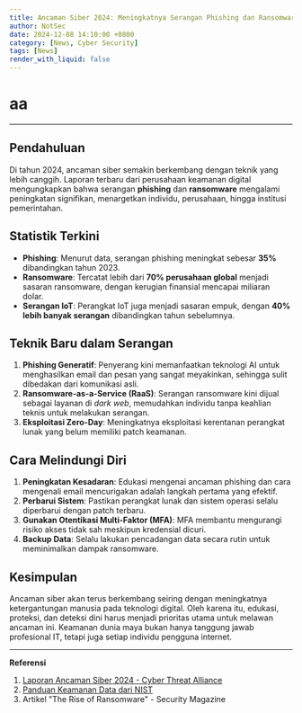```yaml
---
title: Ancaman Siber 2024: Meningkatnya Serangan Phishing dan Ransomware
author: NotSec
date: 2024-12-08 14:10:00 +0800
category: [News, Cyber Security]
tags: [News]
render_with_liquid: false
---
```


# aa
---
## Pendahuluan

Di tahun 2024, ancaman siber semakin berkembang dengan teknik yang lebih canggih. Laporan terbaru dari perusahaan keamanan digital mengungkapkan bahwa serangan **phishing** dan **ransomware** mengalami peningkatan signifikan, menargetkan individu, perusahaan, hingga institusi pemerintahan.

## Statistik Terkini

- **Phishing**: Menurut data, serangan phishing meningkat sebesar **35%** dibandingkan tahun 2023.
- **Ransomware**: Tercatat lebih dari **70% perusahaan global** menjadi sasaran ransomware, dengan kerugian finansial mencapai miliaran dolar.
- **Serangan IoT**: Perangkat IoT juga menjadi sasaran empuk, dengan **40% lebih banyak serangan** dibandingkan tahun sebelumnya.

## Teknik Baru dalam Serangan

1. **Phishing Generatif**: Penyerang kini memanfaatkan teknologi AI untuk menghasilkan email dan pesan yang sangat meyakinkan, sehingga sulit dibedakan dari komunikasi asli.
2. **Ransomware-as-a-Service (RaaS)**: Serangan ransomware kini dijual sebagai layanan di *dark web*, memudahkan individu tanpa keahlian teknis untuk melakukan serangan.
3. **Eksploitasi Zero-Day**: Meningkatnya eksploitasi kerentanan perangkat lunak yang belum memiliki patch keamanan.

## Cara Melindungi Diri

1. **Peningkatan Kesadaran**: Edukasi mengenai ancaman phishing dan cara mengenali email mencurigakan adalah langkah pertama yang efektif.
2. **Perbarui Sistem**: Pastikan perangkat lunak dan sistem operasi selalu diperbarui dengan patch terbaru.
3. **Gunakan Otentikasi Multi-Faktor (MFA)**: MFA membantu mengurangi risiko akses tidak sah meskipun kredensial dicuri.
4. **Backup Data**: Selalu lakukan pencadangan data secara rutin untuk meminimalkan dampak ransomware.

## Kesimpulan

Ancaman siber akan terus berkembang seiring dengan meningkatnya ketergantungan manusia pada teknologi digital. Oleh karena itu, edukasi, proteksi, dan deteksi dini harus menjadi prioritas utama untuk melawan ancaman ini. Keamanan dunia maya bukan hanya tanggung jawab profesional IT, tetapi juga setiap individu pengguna internet.

---

**Referensi**  
1. [Laporan Ancaman Siber 2024 - Cyber Threat Alliance](https://cyberthreatalliance.org)  
2. [Panduan Keamanan Data dari NIST](https://www.nist.gov/cybersecurity)  
3. Artikel "The Rise of Ransomware" - Security Magazine
